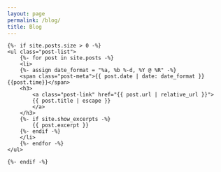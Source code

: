 ```yaml
---
layout: page
permalink: /blog/
title: Blog
---
```


<div class="home">

    {%- if site.posts.size > 0 -%}
    <ul class="post-list">
        {%- for post in site.posts -%}
        <li>
        {%- assign date_format = "%a, %b %-d, %Y @ %R" -%}
        <span class="post-meta">{{ post.date | date: date_format }} {{post.time}}</span>
        <h3>
            <a class="post-link" href="{{ post.url | relative_url }}">
            {{ post.title | escape }}
            </a>
        </h3>
        {%- if site.show_excerpts -%}
            {{ post.excerpt }}
        {%- endif -%}
        </li>
        {%- endfor -%}
    </ul>

    {%- endif -%}

</div>